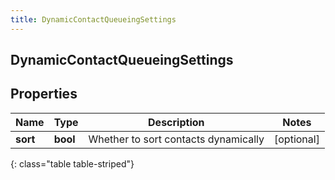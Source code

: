 ```yaml
---
title: DynamicContactQueueingSettings
---
```

## DynamicContactQueueingSettings

## Properties

|Name | Type | Description | Notes|
|------------ | ------------- | ------------- | -------------|
| **sort** | **bool** | Whether to sort contacts dynamically | [optional] |
{: class="table table-striped"}



